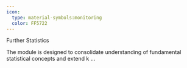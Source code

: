 ```yaml
---
icon:
  type: material-symbols:monitoring
  color: FF5722
---
```


Further Statistics

The module is designed to consolidate understanding of fundamental statistical concepts and extend k ... 
